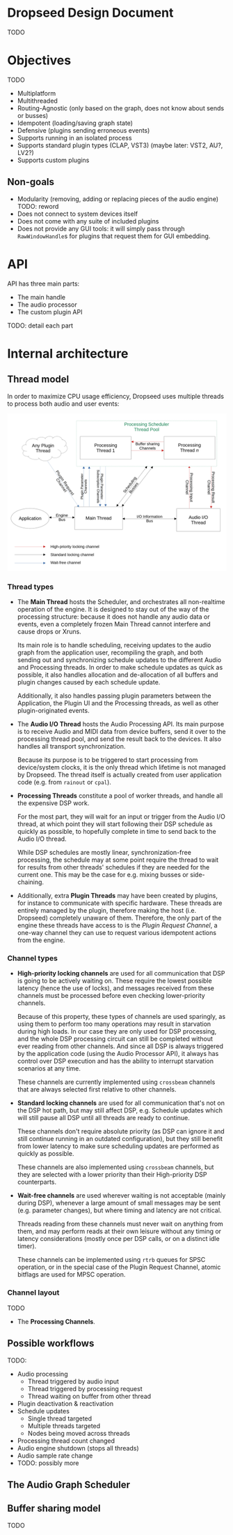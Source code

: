 # Dropseed Design Document

TODO

# Objectives

TODO

* Multiplatform
* Multithreaded
* Routing-Agnostic (only based on the graph, does not know about sends or busses)
* Idempotent (loading/saving graph state)
* Defensive (plugins sending erroneous events)
* Supports running in an isolated process
* Supports standard plugin types (CLAP, VST3) (maybe later: VST2, AU?, LV2?)
* Supports custom plugins

## Non-goals

* Modularity (removing, adding or replacing pieces of the audio engine) TODO: reword
* Does not connect to system devices itself
* Does not come with any suite of included plugins
* Does not provide any GUI tools: it will simply pass through `RawWindowHandle`s for plugins that request them for GUI 
  embedding.

# API

API has three main parts:

* The main handle
* The audio processor
* The custom plugin API

TODO: detail each part

# Internal architecture

## Thread model

In order to maximize CPU usage efficiency, Dropseed uses multiple threads to process both audio and user events: 

![](./docs/thread_model.png)

### Thread types

* The **Main Thread** hosts the Scheduler, and orchestrates all non-realtime operation of the engine.
  It is designed to stay out of the way of the processing structure: because it does not handle any audio data or events,
  even a completely frozen Main Thread cannot interfere and cause drops or Xruns.

  Its main role is to handle scheduling, receiving updates to the audio graph from the application user, recompiling 
  the graph, and both sending out and synchronizing schedule updates to the different Audio and Processing threads.
  In order to make schedule updates as quick as possible, it also handles allocation and de-allocation of all buffers
  and plugin changes caused by each schedule update.

  Additionally, it also handles passing plugin parameters between the Application, the Plugin UI and the Processing
  threads, as well as other plugin-originated events.
* The **Audio I/O Thread** hosts the Audio Processing API. Its main purpose is to receive Audio and MIDI data from
  device buffers, send it over to the processing thread pool, and send the result back to the devices. It also handles
  all transport synchronization.

  Because its purpose is to be triggered to start processing from device/system clocks, it is the only thread which
  lifetime is not managed by Dropseed. The thread itself is actually created from user application code (e.g. from 
  `rainout` or `cpal`).
* **Processing Threads** constitute a pool of worker threads, and handle all the expensive DSP work.

  For the most part, they will wait for an input or trigger from the Audio I/O thread, at which point they will start
  following their DSP schedule as quickly as possible, to hopefully complete in time to send back to the Audio I/O
  thread.

  While DSP schedules are mostly linear, synchronization-free processing, the schedule may at some point require the
  thread to wait for results from other threads' schedules if they are needed for the current one. This may be the case
  for e.g. mixing busses or side-chaining.
* Additionally, extra **Plugin Threads** may have been created by plugins, for instance to communicate with specific
  hardware. These threads are entirely managed by the plugin, therefore making the host (i.e. Dropseed) completely
  unaware of them. Therefore, the only part of the engine these threads have access to is the *Plugin Request Channel*,
  a one-way channel they can use to request various idempotent actions from the engine.

### Channel types

* **High-priority locking channels** are used for all communication that DSP is going to be actively waiting on. These
  require the lowest possible latency (hence the use of locks), and messages received from these channels must be
  processed before even checking lower-priority channels.

  Because of this property, these types of channels are used sparingly, as using them to perform too many operations may
  result in starvation during high loads. In our case they are only used for DSP processing, and the whole DSP
  processing circuit can still be completed without ever reading from other channels. And since all DSP is always
  triggered by the application code (using the Audio Processor API), it always has control over DSP execution and has
  the ability to interrupt starvation scenarios at any time.

  These channels are currently implemented using `crossbeam` channels that are always selected first relative to other
  channels.
* **Standard locking channels** are used for all communication that's not on the DSP hot path, but may still affect DSP,
  e.g. Schedule updates which will still pause all DSP until all threads are ready to continue.

  These channels don't require absolute priority (as DSP can ignore it and still continue running in an outdated
  configuration), but they still benefit from lower latency to make sure scheduling updates are performed as quickly as
  possible.

  These channels are also implemented using `crossbeam` channels, but they are selected with a lower priority than their
  High-priority DSP counterparts.
* **Wait-free channels** are used wherever waiting is not acceptable (mainly during DSP), whenever a large amount of
  small messages may be sent (e.g. parameter changes), but where timing and latency are not critical.

  Threads reading from these channels must never wait on anything from them, and may perform reads at their own leisure 
  without any timing or latency considerations (mostly once per DSP calls, or on a distinct idle timer). 

  These channels can be implemented using `rtrb` queues for SPSC operation, or in the special case of the Plugin Request
  Channel, atomic bitflags are used for MPSC operation.
### Channel layout

TODO
* The **Processing Channels**.

## Possible workflows

TODO:

* Audio processing
  * Thread triggered by audio input
  * Thread triggered by processing request
  * Thread waiting on buffer from other thread
* Plugin deactivation & reactivation
* Schedule updates
  * Single thread targeted
  * Multiple threads targeted
  * Nodes being moved across threads
* Processing thread count changed
* Audio engine shutdown (stops all threads)
* Audio sample rate change
* TODO: possibly more

## The Audio Graph Scheduler

## Buffer sharing model

TODO
